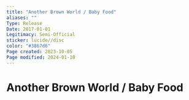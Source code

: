 ```yaml
---
title: "Another Brown World / Baby Food"
aliases: ""
Type: Release
Date: 2017-01-01
Legitimacy: Semi-Official
sticker: lucide//disc
color: "#3867d6"
Page created: 2023-10-05
Page modified: 2024-01-18
---
```


# Another Brown World / Baby Food
